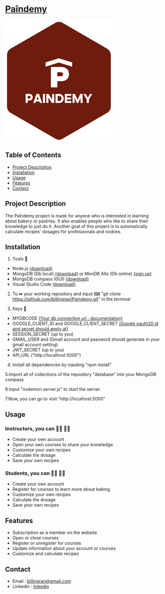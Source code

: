 # [Paîndemy](https://paindemy.herokuapp.com/)

![Project Screenshot](public/images/logo_home.png)

## Table of Contents

- [Project Description](#project-description)
- [Installation](#installation)
- [Usage](#usage)
- [Features](#features)
- [Contact](#contact)

## Project Description

The Paîndemy project is made for anyone who is interested in learning about bakery or pastries. It also enables people who like to share their knowledge to just do it. Another goal of this project is to automatically calculate recipes' dosages for professionals and rookies.

## Installation

1. Tools 🔧
  - Node.js [(download)](https://nodejs.org/en)
  - MongoDB (Db local) [(download)](https://www.mongodb.com/try/download/community) or MonDB Alts (Db online) [(sign up)](https://www.mongodb.com/cloud/atlas/register)
  - MongoDB compass (GUI) [(download)](https://www.mongodb.com/try/download/compass)
  - Visual Studio Code [(download)](https://code.visualstudio.com/)

2. To ➡ your working repository and input ⌨ "git clone https://github.com/billingran/Paindemy.git" in the terminal

3. Keys 🔑
  - MYDBCODE [(Your db connection url : documentation)](https://www.mongodb.com/docs/manual/reference/connection-string/)
  - GOOGLE_CLIENT_ID and GOOGLE_CLIENT_SECRET [(Google oauth20 id and secret should apply at)](https://console.cloud.google.com)
  - SESSION_SECRET (up to you)
  - GMAIL_USER and (Gmail account and password should generate in your gmail account setting)
  - JWT_SECRET (up to you)
  - API_URL ("http://localhost:5000")

4. Install all dependencies by inputing "npm install"

5.Import all of collections of the repository "database" into your MongoDB compass

6.Input "nodemon server.js" to start the server.

7.Now, you can go to visit "http://localhost:5000"
  
## Usage

### Instructors, you can 👨‍🍳 👩‍🍳
  - Create your own account
  - Open your own courses to share your knowledge 
  - Customize your own recipes
  - Calculate the dosage 
  - Save your own recipes 

### Students, you can 👨‍🎓 👩‍🎓
  - Create your own account
  - Register for courses to learn more about baking
  - Customize your own recipes
  - Calculate the dosage 
  - Save your own recipes

## Features
  - Subscription as a member on the website
  - Open or close courses
  - Register or unregister for courses
  - Update information about your account or courses 
  - Customize and calculate recipes 

## Contact
  - Email : [billingran@gmail.com](billingran@gmail.com)
  - Linkedin : [linkedin](https://www.linkedin.com/in/teng-wei-huang-215832254/)
